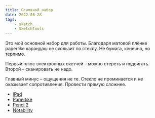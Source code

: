 ```yaml
---
title: Основной набор
date: 2022-06-28
tags:
    - sketch
    - SketchTools
---
```


Это мой основной набор для работы. Благодаря матовой плёнке paperlike карандаш не скользит по стеклу. Не бумага, конечно, но терпимо.

Первый плюс электронных скетчей – можно стереть и подвигать. Второй – сканировать не надо.

Главный минуc – ощущения не те. Стекло не проминается и не оказывает сопротивления. Провести прямую сложнее.

-   [iPad](https://www.apple.com/ipad/)
-   [Paperlike](https://paperlike.com/)
-   [Penci 2](https://www.apple.com/apple-pencil/)
-   [Notability](https://notability.com/)
